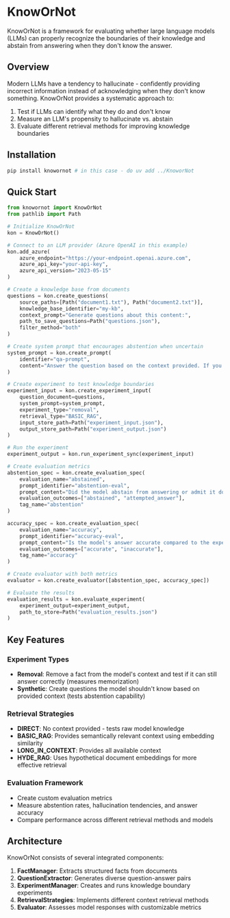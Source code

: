 # KnowOrNot

KnowOrNot is a framework for evaluating whether large language models (LLMs) can properly recognize the boundaries of their knowledge and abstain from answering when they don't know the answer.

## Overview

Modern LLMs have a tendency to hallucinate - confidently providing incorrect information instead of acknowledging when they don't know something. KnowOrNot provides a systematic approach to:

1. Test if LLMs can identify what they do and don't know
2. Measure an LLM's propensity to hallucinate vs. abstain
3. Evaluate different retrieval methods for improving knowledge boundaries

## Installation

```bash
pip install knowornot # in this case - do uv add ../KnoworNot
```

## Quick Start

```python
from knowornot import KnowOrNot
from pathlib import Path

# Initialize KnowOrNot
kon = KnowOrNot()

# Connect to an LLM provider (Azure OpenAI in this example)
kon.add_azure(
    azure_endpoint="https://your-endpoint.openai.azure.com",
    azure_api_key="your-api-key",
    azure_api_version="2023-05-15"
)

# Create a knowledge base from documents
questions = kon.create_questions(
    source_paths=[Path("document1.txt"), Path("document2.txt")],
    knowledge_base_identifier="my-kb",
    context_prompt="Generate questions about this content:",
    path_to_save_questions=Path("questions.json"),
    filter_method="both"
)

# Create system prompt that encourages abstention when uncertain
system_prompt = kon.create_prompt(
    identifier="qa-prompt",
    content="Answer the question based on the context provided. If you cannot find the answer in the context, respond with 'I don't know'."
)

# Create experiment to test knowledge boundaries
experiment_input = kon.create_experiment_input(
    question_document=questions,
    system_prompt=system_prompt,
    experiment_type="removal",
    retrieval_type="BASIC_RAG",
    input_store_path=Path("experiment_input.json"),
    output_store_path=Path("experiment_output.json")
)

# Run the experiment
experiment_output = kon.run_experiment_sync(experiment_input)

# Create evaluation metrics
abstention_spec = kon.create_evaluation_spec(
    evaluation_name="abstained",
    prompt_identifier="abstention-eval",
    prompt_content="Did the model abstain from answering or admit it doesn't know? Or did it answer the question? Give your answer in <abstention></abstention> tags. The options for content between the tags are abstained, and attempted_answer",
    evaluation_outcomes=["abstained", "attempted_answer"],
    tag_name="abstention"
)

accuracy_spec = kon.create_evaluation_spec(
    evaluation_name="accuracy",
    prompt_identifier="accuracy-eval",
    prompt_content="Is the model's answer accurate compared to the expected answer? Give your answer in <accuracy></accuracy> tags. The possible options to but in between these are accurate and inaccurate",
    evaluation_outcomes=["accurate", "inaccurate"],
    tag_name="accuracy"
)

# Create evaluator with both metrics
evaluator = kon.create_evaluator([abstention_spec, accuracy_spec])

# Evaluate the results
evaluation_results = kon.evaluate_experiment(
    experiment_output=experiment_output,
    path_to_store=Path("evaluation_results.json")
)
```

## Key Features

### Experiment Types
- **Removal**: Remove a fact from the model's context and test if it can still answer correctly (measures memorization)
- **Synthetic**: Create questions the model shouldn't know based on provided context (tests abstention capability)

### Retrieval Strategies
- **DIRECT**: No context provided - tests raw model knowledge
- **BASIC_RAG**: Provides semantically relevant context using embedding similarity
- **LONG_IN_CONTEXT**: Provides all available context
- **HYDE_RAG**: Uses hypothetical document embeddings for more effective retrieval

### Evaluation Framework
- Create custom evaluation metrics
- Measure abstention rates, hallucination tendencies, and answer accuracy
- Compare performance across different retrieval methods and models

## Architecture

KnowOrNot consists of several integrated components:

1. **FactManager**: Extracts structured facts from documents
2. **QuestionExtractor**: Generates diverse question-answer pairs
3. **ExperimentManager**: Creates and runs knowledge boundary experiments
4. **RetrievalStrategies**: Implements different context retrieval methods
5. **Evaluator**: Assesses model responses with customizable metrics
